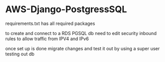 # AWS-Django-PostgressSQL

requirements.txt has all required packages 

to create and connect to a RDS PGSQL db 
need to edit security inbound rules to allow traffic from IPV4 and IPv6

once set up is done migrate changes 
and test it out by using a super user testing out db